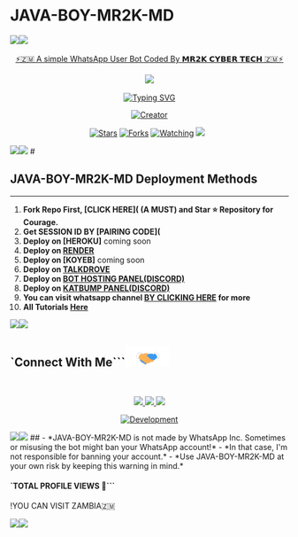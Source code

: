 # JAVA-BOY-MR2K-MD
   <a><img src='https://i.imgur.com/LyHic3i.gif'/></a><a><img src='https://i.imgur.com/LyHic3i.gif'/></a>
<p align="center"> 
<u>⚡🇿🇲 A simple WhatsApp User Bot Coded By 𝗠𝗥𝟮𝗞 𝗖𝗬𝗕𝗘𝗥 𝗧𝗘𝗖𝗛 🇿🇲⚡</u>
</p>
<p align="center">
<img src="https://files.catbox.moe/pnekca.jpeg"/>       
<p align="center">
  <a href="https://git.io/typing-svg"><img src="https://readme-typing-svg.demolab.com?font=EB+Garamond&weight=800&size=28&duration=4000&pause=1000&random=false&width=435&lines=+•JAVA+BOY-+MR2K+MD•;MULTI-DEVICE+WHATSAPP+BOT;DEVELOPED+BY+MR2K+CYBER+TECH;RELEASED+DATE+05%2F12%2F2024." alt="Typing SVG"/></a>
</p> 
<p align="center">
<a href="#"><img title="Creator" src="https://img.shields.io/badge/Creator-MR2K_CYBER_TECH-red.svg?style=for-the-badge&logo=github"></a>
</p>
<p align="center">
<a href="https://github.com/javaboymr2k/JAVA-BOY-MR2K-MD/stargazers/"><img title="Stars" src="https://img.shields.io/github/stars/javaboymr2k/JAVA-BOY-MR2K-MD?color=blue&style=flat-square"></a>
<a href="https://github.com/javaboymr2k/JAVA-BOY-MR2K-MD/network/members"><img title="Forks" src="https://img.shields.io/github/forks/javaboymr2k/JAVA-BOY-MR2K-MD?color=yellow&style=flat-square"></a>
<a href="https://github.com/javaboymr2k/JAVA-BOY-MR2K-MD/watchers"><img title="Watching" src="https://img.shields.io/github/watchers/javaboymr2k/JAVA-BOY-MR2K-MD?label=Watchers&color=red&style=flat-square"></a>
<a href="https://github.com/DavidCyrilTech/Anita-V4/graphs/commit-activity"><img height="20" src="https://img.shields.io/badge/Maintained-Yes-red.svg"></a>&nbsp;&nbsp;
</p>
<a><img src='https://i.imgur.com/LyHic3i.gif'/></a><a><img src='https://i.imgur.com/LyHic3i.gif'/></a>
#





## JAVA-BOY-MR2K-MD Deployment Methods
---
1.  **Fork Repo First, [CLICK HERE]( (A MUST) and Star ⭐ Repository for Courage.**
2.  **Get SESSION ID BY [PAIRING CODE](** 
3. **Deploy on [HEROKU]** coming soon
3. **Deploy on [RENDER](https://dashboard.render.com/signup)**
3. **Deploy on [KOYEB]** coming soon
3. **Deploy on [TALKDROVE](https://host.talkdrove.com)**
3. **Deploy on [BOT HOSTING PANEL(DISCORD)](https://bot-hosting.net/?aff=1251693529084723300)**
3. **Deploy on [KATBUMP PANEL(DISCORD)](https://dashboard.katabump.com/auth/login#1ae56c)**
8. **You can visit whatsapp channel [BY CLICKING HERE](https://whatsapp.com/channel/0029VbBAKMm9Bb61dm5DUV0V) for more**
9. **All Tutorials [Here](https://www.youtube.com/@DavidCyril_TECH)**

<a><img src='https://i.imgur.com/LyHic3i.gif'/></a><a><img src='https://i.imgur.com/LyHic3i.gif'/></a>

## `Connect With Me```<img src="https://github.com/0xAbdulKhalid/0xAbdulKhalid/raw/main/assets/mdImages/handshake.gif" width ="80"></h1> 
 <br> 
<p align="center">
<a href="https://wa.me/260964976308"><img src="https://img.shields.io/badge/Contact MR2K CYBER TECH-25D366?style=for-the-badge&logo=whatsapp&logoColor=white" />
<a href="https://https://whatsapp.com/channel/0029VbBAKMm9Bb61dm5DUV0V"><img src="https://img.shields.io/badge/Join Official Channel-25D366?style=for-the-badge&logo=whatsapp&logoColor=white" />
<a href="https://https://www.youtube.com/@JavaboyMr2kk"><img src="https://img.shields.io/badge/Subscribe-ff0000?style=for-the-badge&logo=youtube&logoColor=ff000000&link=https://https://www.youtube.com/@JavaboyMr2kk" /><br>
<p align="center">
<img alt="Development" width="250" src="https://media2.giphy.com/media/W9tBvzTXkQopi/giphy.gif?cid=6c09b952xu6syi1fyqfyc04wcfk0qvqe8fd7sop136zxfjyn&ep=v1_internal_gif_by_id&rid=giphy.gif&ct=g" /> </p>
<a><img src='https://i.imgur.com/LyHic3i.gif'/></a><a><img src='https://i.imgur.com/LyHic3i.gif'/></a>
##
- *JAVA-BOY-MR2K-MD is not made by WhatsApp Inc. Sometimes or misusing the bot might ban your WhatsApp account!*
- *In that case, I'm not responsible for banning your account.*
- *Use  JAVA-BOY-MR2K-MD at your own risk by keeping this warning in mind.*
  
  #### `TOTAL PROFILE VIEWS 🧚```
!YOU CAN VISIT ZAMBIA🇿🇲

<a><img src='https://i.imgur.com/LyHic3i.gif'/></a><a><img src='https://i.imgur.com/LyHic3i.gif'/></a>

